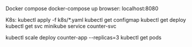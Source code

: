 Docker compose
docker-compose up
browser: localhost:8080

K8s:
kubectl apply -f k8s/*.yaml
kubectl get configmap
kubectl get deploy
kubectl get svc
minikube service counter-svc

kubectl scale deploy counter-app --replicas=3
kubectl get pods

